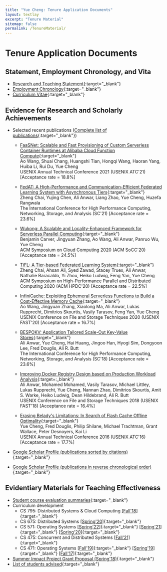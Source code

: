 ```yaml
---
title: "Yue Cheng: Tenure Application Documents"
layout: textlay
excerpt: "Tenure Material"
sitemap: false
permalink: /TenureMaterial/
---
```


# Tenure Application Documents

## Statement, Employment Chronology, and Vita

* [Research and Teaching Statement](https://cs.gmu.edu/~yuecheng/docs/tenure/YueCheng_Research_Teaching_Statement.pdf){:target="\_blank"}
* [Employment Chronology](https://cs.gmu.edu/~yuecheng/docs/tenure/YueCheng_Employment_Chronology.pdf){:target="\_blank"}
* [Curriculum Vitae](https://cs.gmu.edu/~yuecheng/docs/tenure/YueCheng_CV.pdf){:target="\_blank"}

## Evidence for Research and Scholarly Achievements

* Selected recent publications ([Complete list of publications](https://cs.gmu.edu/~yuecheng/publications.html){:target="\_blank"})
	- [FaaSNet: Scalable and Fast Provisioning of Custom Serverless Container Runtimes at Alibaba Cloud Function Compute](https://cs.gmu.edu/~yuecheng/docs/atc21-faasnet.pdf){:target="\_blank"} <br/>
	Ao Wang, Shuai Chang, Huangshi Tian, Hongqi Wang, Haoran Yang, Huiba Li, Rui Du, Yue Cheng<br/>
	USENIX Annual Technical Conference 2021 (USENIX ATC'21) [Acceptance rate = 18.8%]

	- [FedAT: A High-Performance and Communication-Efficient Federated Learning System with Asynchronous Tiers](https://cs.gmu.edu/~yuecheng/docs/sc21-fedat.pdf){:target="\_blank"} <br/>
	Zheng Chai, Yujing Chen, Ali Anwar, Liang Zhao, Yue Cheng, Huzefa Rangwala <br/>
	The International Conference for High Performance Computing, Networking, Storage, and Analysis (SC'21) [Acceptance rate = 23.6%]

	- [Wukong: A Scalable and Locality-Enhanced Framework for Serverless Parallel Computing](https://cs.gmu.edu/~yuecheng/docs/socc20-wukong.pdf){:target="\_blank"} <br/>
	Benjamin Carver, Jingyuan Zhang, Ao Wang, Ali Anwar, Panruo Wu, Yue Cheng <br/>
	ACM Symposium on Cloud Computing 2020 (ACM SoCC'20) [Acceptance rate = 24.5%]

	- [TiFL: A Tier-based Federated Learning System](https://cs.gmu.edu/~yuecheng/docs/hpdc20-tifl.pdf){:target="\_blank"} <br/>
	Zheng Chai, Ahsan Ali, Syed Zawad, Stacey Truex, Ali Anwar, Nathalie Baracaldo, Yi Zhou, Heiko Ludwig, Feng Yan, Yue Cheng <br/>
	ACM Symposium on High-Performance Parallel and Distributed Computing 2020 (ACM HPDC'20) [Acceptance rate = 22.5%]

	- [InfiniCache: Exploiting Ephemeral Serverless Functions to Build a Cost-Effective Memory Cache](https://cs.gmu.edu/~yuecheng/docs/fast20-infinicache.pdf){:target="\_blank"} <br/>
	Ao Wang, Jingyuan Zhang, Xiaolong Ma, Ali Anwar, Lukas Rupprecht, Dimitrios Skourtis, Vasily Tarasov, Feng Yan, Yue Cheng <br/>
	USENIX Conference on File and Storage Techniques 2020 (USENIX FAST'20) [Acceptance rate = 16.7%]

	- [BESPOKV: Application Tailored Scale-Out Key-Value Stores](https://cs.gmu.edu/~yuecheng/docs/sc18-bespokv-aa.pdf){:target="\_blank"} <br/>
	Ali Anwar, Yue Cheng, Hai Huang, Jingoo Han, Hyogi Sim, Dongyoon Lee, Fred Douglis, Ali R. Butt <br/>
	The International Conference for High Performance Computing, Networking, Storage, and Analysis (SC'18) [Acceptance rate = 23.6%]

	- [Improving Docker Registry Design based on Production Workload Analysis](https://cs.gmu.edu/~yuecheng/docs/fast18-docker.pdf){:target=:\_blank"} <br/>
	Ali Anwar, Mohamed Mohamed, Vasily Tarasov, Michael Littley, Lukas Rupprecht, Yue Cheng, Nannan Zhao, Dimitrios Skourtis, Amit S. Warke, Heiko Ludwig, Dean Hildebrand, Ali R. Butt <br/>
	USENIX Conference on File and Storage Techniques 2018 (USENIX FAST'18) [Acceptance rate = 16.4%]

	- [Erasing Belady's Limitations: In Search of Flash Cache Offline Optimality](https://cs.gmu.edu/~yuecheng/docs/atc16-paper-cheng.pdf){:target="\_blank"} <br/>
	Yue Cheng, Fred Douglis, Philip Shilane, Michael Trachtman, Grant Wallace, Peter Desnoyers, Kai Li <br/>
	USENIX Annual Technical Conference 2016 (USENIX ATC'16) [Acceptance rate = 17.7%]
	
* [Google Scholar Profile (publications sorted by citations)](https://scholar.google.com/citations?user=TMGwBH0AAAAJ&hl=en){:target="\_blank"} 
* [Google Scholar Profile (publications in reverse chronological order)](https://scholar.google.com/citations?hl=en&user=TMGwBH0AAAAJ&view_op=list_works&sortby=pubdate){:target="\_blank"}



## Evidentiary Materials for Teaching Effectiveness

* [Student course evaluation summaries](https://cs.gmu.edu/~yuecheng/docs/tenure/YueCheng_Course_Evaluation_Summary.pdf){:target="\_blank"}
* Curriculum development
	- CS 795: Distributed Systems & Cloud Computing [[Fall'18]](https://cs.gmu.edu/~yuecheng/teaching/cs795_fall18/index.html){:target="\_blank"}
	- CS 675: Distributed Systems [[Spring'20]](https://tddg.github.io/cs675-spring20/){:target="\_blank"}
	- CS 571: Operating Systems [[Spring'22]](https://tddg.github.io/cs571-spring22/){:target="\_blank"} [[Spring'21]](https://tddg.github.io/cs571-spring21/){:target="\_blank"} [[Spring'20]](https://tddg.github.io/cs571-spring20/){:target="\_blank"}
	- CS 475: Concurrent and Distributed Systems [[Fall'21]](https://tddg.github.io/cs475-fall21/){:target="\_blank"}
	- CS 471: Operating Systems [[Fall'19]](https://cs.gmu.edu/~yuecheng/teaching/cs471_fall19/){:target="\_blank"} [[Spring'19]](https://cs.gmu.edu/~yuecheng/teaching/cs471_spring19/){:target="\_blank"} [[Fall'17]](https://cs.gmu.edu/~yuecheng/teaching/cs471_fall17/){:target="\_blank"}
* [Summer Impact Project Grant Proposal (Spring'18)](https://cs.gmu.edu/~yuecheng/docs/tenure/IoT_baseball_proposal.pdf){:target="\_blank"}
* [List of students advised](https://cs.gmu.edu/~yuecheng/docs/tenure/YueCheng_Student_Advising.pdf){:target="\_blank"}



